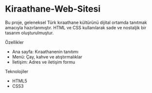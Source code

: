 # Kiraathane-Web-Sitesi

Bu proje, geleneksel Türk kıraathane kültürünü dijital ortamda tanıtmak amacıyla hazırlanmıştır. HTML ve CSS kullanılarak sade ve nostaljik bir tasarım oluşturulmuştur.

 Özellikler
- Ana sayfa: Kıraathanenin tanıtımı
- Menü: Çay, kahve ve atıştırmalıklar
- İletişim: Adres ve iletişim formu

Teknolojiler
- HTML5
- CSS3
